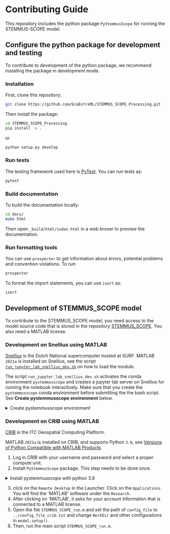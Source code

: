 # Contributing Guide

This repository includes the python package `PyStemmusScope` for running the STEMMUS-SCOPE model.

## Configure the python package for development and testing

To contribute to development of the python package, we recommend installing the package in development mode.


### Installation

First, clone this repository:

```sh
git clone https://github.com/EcoExtreML/STEMMUS_SCOPE_Processing.git
```

Then install the package:

```sh
cd STEMMUS_SCOPE_Processing
pip install -e .
```

or

```sh
python setup.py develop
```

### Run tests

The testing framework used here is [PyTest](https://pytest.org). You can run
tests as:

```sh
pytest
```

### Build documentation

To build the documentation locally:

```sh
cd docs/
make html
```

Then open `_build/html/index.html` in a web broser to preview the documentation.

### Run formatting tools

You can use `prospector` to get information about errors, potential problems and convention violations. To run:

```sh
prospector
```

To format the import statements, you can use `isort` as:

```sh
isort
```

## Development of STEMMUS_SCOPE model

<!-- markdown-link-check-disable-next-line -->
To contribute to the STEMMUS_SCOPE model, you need access to the model source code that is stored in the repository [STEMMUS_SCOPE](https://github.com/EcoExtreML/STEMMUS_SCOPE). You also need a MATLAB license.

### Development on Snellius using MATLAB

[Snellius](https://servicedesk.surfsara.nl/wiki/display/WIKI/Snellius) is the
Dutch National supercomputer hosted at SURF. MATLAB `2021a` is installed on
Snellius, see the script
[`run_jupyter_lab_snellius_dev.sh`](https://github.com/EcoExtreML/STEMMUS_SCOPE_Processing/blob/main/run_jupyter_lab_snellius_dev.sh)
on how to load the module.

The script `run_jupyter_lab_snellius_dev.sh` activates the conda environment `pystemmusscope` and creates a jupyter lab server on Snellius for running the notebook
interactively. Make sure that you create the `pystemmusscope` conda environment before submitting the the bash script. See **Create pystemmusscope environment** below.

<details>
  <summary>Create pystemmusscope environment</summary>

Run the commands below in a terminal:

```sh
# Download and install Mamba on linux
wget https://github.com/conda-forge/miniforge/releases/latest/download/Mambaforge-pypy3-Linux-x86_64.sh
bash Mambaforge-pypy3-Linux-x86_64.sh -b -p ~/mamba

# Update base environment
. ~/mamba/bin/activate
mamba update --name base mamba

# Download environment file
wget https://raw.githubusercontent.com/EcoExtreML/STEMMUS_SCOPE_Processing/main/environment.yml

# Create a conda environment called 'pystemmusscope' with all required dependencies
mamba env create -f environment.yml

# The environment can be activated with
. ~/mamba/bin/activate pystemmusscope

```
</details>


### Development on CRIB using MATLAB

[CRIB](https://crib.utwente.nl/) is the ITC Geospatial Computing Platform.

MATLAB `2021a` is installed on CRIB, and supports Python `3.8`, see [Versions of Python Compatible with MATLAB Products](https://www.mathworks.com/content/dam/mathworks/mathworks-dot-com/support/sysreq/files/python-compatibility.pdf).

1. Log in CRIB with your username and password and select a proper compute unit.
2. Install `PyStemmusScope` package. This step needs to be done once.
  <details>
    <summary>Install pystemmusscope with python 3.8</summary>

  Run the commands below in a terminal:

  ```sh
  # Download and install Mamba on linux
  wget https://github.com/conda-forge/miniforge/releases/latest/download/Mambaforge-pypy3-Linux-x86_64.sh
  bash Mambaforge-pypy3-Linux-x86_64.sh -b -p ~/mamba

  # Update base environment
  . ~/mamba/bin/activate
  mamba update --name base mamba

  # Download environment file
  wget https://raw.githubusercontent.com/EcoExtreML/STEMMUS_SCOPE_Processing/main/environment_3.8.yml

  # Create a conda environment called 'pystemmusscope' with all required dependencies
  mamba env create -f environment_3.8.yml
  ```
  </details>

3. click on the `Remote Desktop` in the
Launcher. Click on the `Applications`. You will find the 'MATLAB' software under
the `Research`.
4. After clicking on 'MATLAB', it asks for your account information that is
connected to a MATLAB license.
5. Open the file `STEMMUS_SCOPE_run.m` and set the path of `config_file` to `../config_file_crib.txt` and change `WorkDir` and other configurations in `model.setup()`.
6. Then, run the main script `STEMMUS_SCOPE_run.m`.
